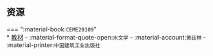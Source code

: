 ## 资源  
=== ":material-book:`CEME20109`"  
    * [教材](https://api.hanximeng.com/lanzou/?url=https://cqu-openlib.lanzout.com/imHnE2qaweni&type=down) - :material-format-quote-open:`水文学` - :material-account:`黄廷林` - :material-printer:`中国建筑工业出版社`  